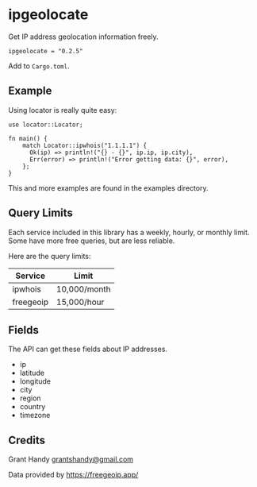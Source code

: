 # ipgeolocate
Get IP address geolocation information freely.

```
ipgeolocate = "0.2.5"
```
Add to `Cargo.toml`.

## Example
Using locator is really quite easy:
```
use locator::Locator;

fn main() {
    match Locator::ipwhois("1.1.1.1") {
      Ok(ip) => println!("{} - {}", ip.ip, ip.city),
      Err(error) => println!("Error getting data: {}", error),
    };
}
```

This and more examples are found in the examples directory.

## Query Limits
Each service included in this library has a weekly, hourly, or monthly limit.
Some have more free queries, but are less reliable.

Here are the query limits:

| Service   | Limit         |
| --------- | ------------- |
| ipwhois   | 10,000/month  |
| freegeoip | 15,000/hour   |

## Fields
The API can get these fields about IP addresses.

- ip
- latitude
- longitude
- city
- region
- country
- timezone

## Credits
Grant Handy <grantshandy@gmail.com>

Data provided by https://freegeoip.app/
